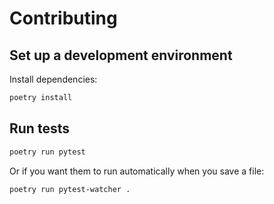 # Contributing

## Set up a development environment

Install dependencies:

```sh
poetry install
```

## Run tests

```sh
poetry run pytest
```

Or if you want them to run automatically when you save a file:

```sh
poetry run pytest-watcher .
```
